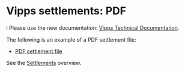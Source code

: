 <!-- START_METADATA
---
title: PDF
hide_table_of_contents: true
pagination_next: null
pagination_prev: null
---
END_METADATA -->

# Vipps settlements: PDF

<!-- START_COMMENT -->

ℹ️ Please use the new documentation:
[Vipps Technical Documentation](https://vippsas.github.io/vipps-developer-docs/).

<!-- END_COMMENT -->

The following is an example of a PDF settlement file:

* [PDF settlement file](./Vipps-oppgj%C3%B8rsrapport-16655-2018-09-23.pdf)

<!-- START_COMMENT -->

See the [Settlements](..) overview.

<!-- END_COMMENT -->
